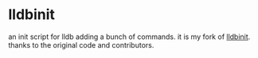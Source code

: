 
# lldbinit

an init script for lldb adding a bunch of commands. it is my fork of [lldbinit](https://github.com/gdbinit/lldbinit). thanks to the original code and contributors.
